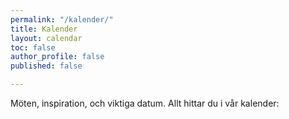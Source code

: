 ```yaml
---
permalink: "/kalender/"
title: Kalender
layout: calendar
toc: false
author_profile: false
published: false

---
```

Möten, inspiration, och viktiga datum. Allt hittar du i vår kalender: